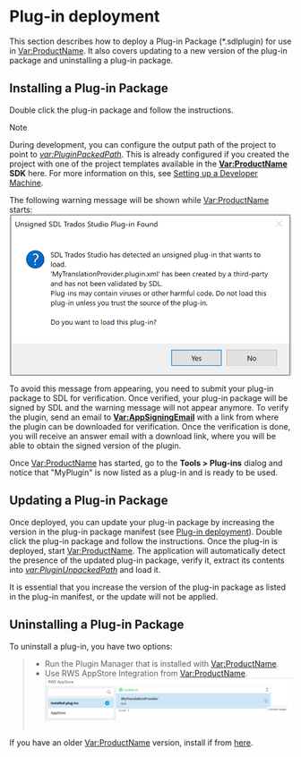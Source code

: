 Plug-in deployment
====

This section describes how to deploy a Plug-in Package (*.sdlplugin) for use in <Var:ProductName>. It also covers updating to a new version of the plug-in package and uninstalling a plug-in package.


Installing a Plug-in Package
------
Double click the plug-in package and follow the instructions.

> [!NOTE]
>
> During development, you can configure the output path of the project to point to *<var:PluginPackedPath>*. This is already configured if you created the project with one of the project templates available in the **<Var:ProductName> SDK** here. For more information on this, see [Setting up a Developer Machine](setting_up_a_developer_machine.md).

The following warning message will be shown while <Var:ProductName> starts:
<img style="display:block; " src="images/UnsignedWarning.png" />


To avoid this message from appearing, you need to submit your plug-in package to SDL for verification. Once verified, your plug-in package will be signed by SDL and the warning message will not appear anymore. To verify the plugin, send an email to **<Var:AppSigningEmail>** with a link from where the plugin can be downloaded for verification. Once the verification is done, you will receive an answer email with a download link, where you will be able to obtain the signed version of the plugin.

Once <Var:ProductName> has started, go to the **Tools > Plug-ins** dialog and notice that "MyPlugin" is now listed as a plug-in and is ready to be used.

Updating a Plug-in Package
----
Once deployed, you can update your plug-in package by increasing the version in the plug-in package manifest (see [Plug-in deployment](plugin_deployment.md)). Double click the plug-in package and follow the instructions. Once the plug-in is deployed, start <Var:ProductName>. The application will automatically detect the presence of the updated plug-in package, verify it, extract its contents into <em> <var:PluginUnpackedPath> </em> and load it.

It is essential that you increase the version of the plug-in package as listed in the plug-in manifest, or the update will not be applied.

Uninstalling a Plug-in Package
-----
To uninstall a plug-in, you have two options:
> - Run the Plugin Manager that is installed with <Var:ProductName>. 
> - Use RWS AppStore Integration from <Var:ProductName>.
<img style="display:block; " src="images/uninstall.png" /> </br>

If you have an older <Var:ProductName> version, install if from [here](https://appstore.sdl.com/language/app/sdl-plugin-installer/462/).